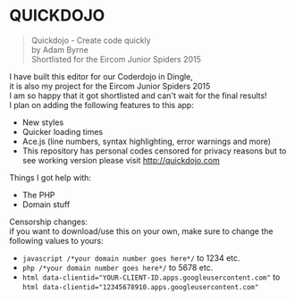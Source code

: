# QUICKDOJO  

> Quickdojo - Create code quickly  
> by Adam Byrne  
> Shortlisted for the Eircom Junior Spiders 2015  

I have built this editor for our Coderdojo in Dingle,    
it is also my project for the Eircom Junior Spiders 2015  
I am so happy that it got shortlisted and can't wait for the final results!  
I plan on adding the following features to this app:
* New styles
* Quicker loading times
* Ace.js (line numbers, syntax highlighting, error warnings and more)
* This repository has personal codes censored for privacy reasons but to see working version please visit http://quickdojo.com  

Things I got help with:
* The PHP
* Domain stuff  

Censorship changes:  
if you want to download/use this on your own, make sure to change the following values to yours:  
* ```javascript /*your domain number goes here*/``` to 1234 etc.  
* ```php /*your domain number goes here*/``` to 5678 etc.  
* ```html data-clientid="YOUR-CLIENT-ID.apps.googleusercontent.com"``` to ```html data-clientid="12345678910.apps.googleusercontent.com"```


